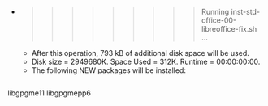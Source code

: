 * >>>>>>>>> Running inst-std-office-00-libreoffice-fix.sh ...
  * After this operation, 793 kB of additional disk space will be used.
  * Disk size = 2949680K. Space Used = 312K. Runtime = 00:00:00:00.
  * The following NEW packages will be installed:
  ```bash
libgpgme11 libgpgmepp6
  ```
